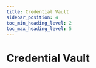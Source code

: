 ```yaml
---
title: Credential Vault
sidebar_position: 4
toc_min_heading_level: 2
toc_max_heading_level: 5
---
```


# Credential Vault